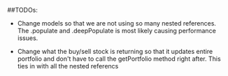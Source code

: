 ##TODOs:
* Change models so that we are not using so many nested references. The .populate and .deepPopulate is most likely causing performance issues.

* Change what the buy/sell stock is returning so that it updates entire portfolio and don't have to call the getPortfolio method right after. This ties in with all the nested referencs
